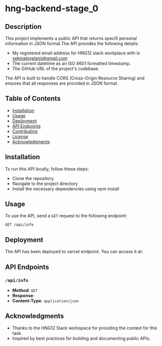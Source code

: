 # hng-backend-stage_0

## Description
This project implements a public API that returns specifi personal information in JSON format.The API provides the following details:
- My registered email address for HNG12 slack workplace with is sekinatoyelami@gmail.com
- The current datetime as an ISO 8601 formatted timestamp.
- The GitHub URL of the project's codebase.

The API is built to handle CORS (Cross-Origin Resource Sharing) and ensures that all responses are provided in JSON format.

## Table of Contents
- [Installation](#installation)
- [Usage](#usage)
- [Deployment](#deployment)
- [API Endpoints](#api-endpoints)
- [Contributing](#contributing)
- [License](#license)
- [Acknowledgments](#acknowledgments)

## Installation
To run this API locally, follow these steps:
- Clone the repository.
- Navigate to the project directory
- Install the necessary dependencies using npm install

## Usage
To use the API, send a `GET` request to the following endpoint:
```
GET /api/info
```

## Deployment
The API has been deployed to varcet endpoint. You can access it at:

## API Endpoints
### `/api/info`

- **Method**: `GET`
- **Response**:
- **Content-Type**: `application/json`

## Acknowledgments
- Thanks to the HNG12 Slack workspace for providing the context for this task.
- Inspired by best practices for building and documenting public APIs.
